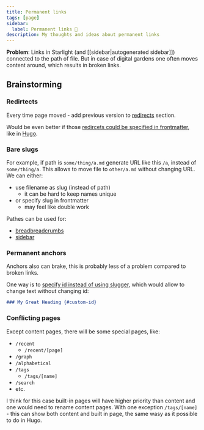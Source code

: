 ```yaml
---
title: Permanent links
tags: [page]
sidebar:
  label: Permanent links 🧠
description: My thoughts and ideas about permanent links
---
```


**Problem**: Links in Starlight (and [[sidebar|autogenerated sidebar]]) connected to the path of file. But in case of digital gardens one often moves content around, which results in broken links.

## Brainstorming

### Redirtects

Every time page moved - add previous version to [redirects](https://docs.astro.build/en/guides/routing/#redirects) section.

Would be even better if those [redircets could be specified in frontmatter](https://github.com/withastro/starlight/discussions/1847), like in [Hugo](https://gohugo.io/content-management/urls/#aliases).

### Bare slugs

For example, if path is `some/thing/a.md` generate URL like this `/a`, instead of `some/thing/a`. This allows to move file to `other/a.md` without changing URL. We can either:

- use filename as slug (instead of path)
  - it can be hard to keep names unique
- or specify slug in frontmatter
  - may feel like double work

Pathes can be used for:

- [breadbreadcrumbs](https://quartz.jzhao.xyz/features/breadcrumbs)
- [sidebar](https://starlight.astro.build/guides/sidebar/)

### Permanent anchors

Anchors also can brake, this is probably less of a problem compared to broken links.

One way is to [specify id instead of using slugger](https://www.markdownguide.org/extended-syntax/#heading-ids), which would allow to change text without changing id:

```md
### My Great Heading {#custom-id}
```

### Conflicting pages

Except content pages, there will be some special pages, like:

- `/recent`
  - `/recent/[page]`
- `/graph`
- `/alphabetical`
- `/tags`
  - `/tags/[name]`
- `/search`
- etc.

I think for this case built-in pages will have higher priority than content and one would need to rename content pages. With one exception `/tags/[name]` - this can show both content and built in page, the same wasy as it possible to do in Hugo.
